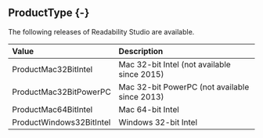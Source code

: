 ## ProductType {-}

The following releases of Readability Studio are available.

Value   |   Description
| :-- | :-- |
ProductMac32BitIntel   |   Mac 32-bit Intel (not available since 2015)
ProductMac32BitPowerPC   |   Mac 32-bit PowerPC (not available since 2013)
ProductMac64BitIntel   |   Mac 64-bit Intel
ProductWindows32BitIntel   |   Windows 32-bit Intel
